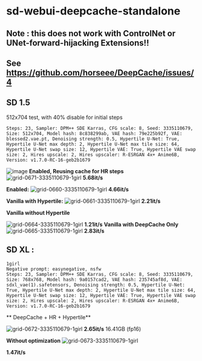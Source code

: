 # sd-webui-deepcache-standalone
## Note : this does not work with ControlNet or UNet-forward-hijacking Extensions!!
## See https://github.com/horseee/DeepCache/issues/4

## SD 1.5
512x704 test, with 40% disable for initial steps
```
Steps: 23, Sampler: DPM++ SDE Karras, CFG scale: 8, Seed: 3335110679, Size: 512x704, Model hash: 8c838299ab, VAE hash: 79e225b92f, VAE: blessed2.vae.pt, Denoising strength: 0.5, Hypertile U-Net: True, Hypertile U-Net max depth: 2, Hypertile U-Net max tile size: 64, Hypertile U-Net swap size: 12, Hypertile VAE: True, Hypertile VAE swap size: 2, Hires upscale: 2, Hires upscaler: R-ESRGAN 4x+ Anime6B, Version: v1.7.0-RC-16-geb2b1679
```
![image](https://github.com/AUTOMATIC1111/stable-diffusion-webui/assets/35677394/66868212-87b5-4734-989d-c7c4882069ee)
**Enabled, Reusing cache for HR steps**
![grid-0671-3335110679-1girl](https://github.com/AUTOMATIC1111/stable-diffusion-webui/assets/35677394/295bf626-e89c-45c8-8f3c-ab03767b5dad)
**5.68it/s**

**Enabled:**
![grid-0660-3335110679-1girl](https://github.com/AUTOMATIC1111/stable-diffusion-webui/assets/35677394/2dd00da6-5588-4275-bbb1-8b825d661dce)
**4.66it/s**

**Vanilla with Hypertile:**
![grid-0661-3335110679-1girl](https://github.com/AUTOMATIC1111/stable-diffusion-webui/assets/35677394/31b91e9c-6977-4043-ad29-3b82fffb75bd)
**2.21it/s**

**Vanilla without Hypertile**

![grid-0664-3335110679-1girl](https://github.com/AUTOMATIC1111/stable-diffusion-webui/assets/35677394/bfa59048-adc4-4549-ae92-287a2540667a)
**1.21it/s**
**Vanilla with DeepCache Only**
![grid-0665-3335110679-1girl](https://github.com/AUTOMATIC1111/stable-diffusion-webui/assets/35677394/9921e411-1b0f-46da-a113-7b8b9495821d)
**2.83it/s**



## SD XL : 
```
1girl
Negative prompt: easynegative, nsfw
Steps: 23, Sampler: DPM++ SDE Karras, CFG scale: 8, Seed: 3335110679, Size: 768x768, Model hash: 9a0157cad2, VAE hash: 235745af8d, VAE: sdxl_vae(1).safetensors, Denoising strength: 0.5, Hypertile U-Net: True, Hypertile U-Net max depth: 2, Hypertile U-Net max tile size: 64, Hypertile U-Net swap size: 12, Hypertile VAE: True, Hypertile VAE swap size: 2, Hires upscale: 2, Hires upscaler: R-ESRGAN 4x+ Anime6B, Version: v1.7.0-RC-16-geb2b1679
```
** DeepCache + HR + Hypertile**

![grid-0672-3335110679-1girl](https://github.com/AUTOMATIC1111/stable-diffusion-webui/assets/35677394/e08f068d-6d6f-40a8-83d2-b6bef8bb7ba7)
**2.65it/s**
16.41GB (fp16)

**Without optimization**
![grid-0673-3335110679-1girl](https://github.com/AUTOMATIC1111/stable-diffusion-webui/assets/35677394/cb9ab9ac-a441-4e82-84b1-2b94b064ff60)

**1.47it/s**
